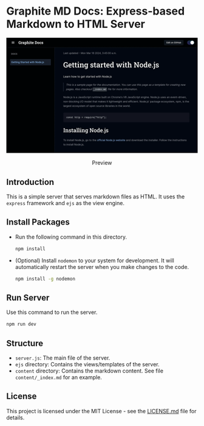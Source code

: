 # Graphite MD Docs: Express-based Markdown to HTML Server

![](press/doc_page.webp)

<center>Preview</center>

## Introduction

This is a simple server that serves markdown files as HTML. It uses the `express` framework and `ejs` as the view engine.

## Install Packages

-   Run the following command in this directory.

    ```bash
    npm install
    ```

-   (Optional) Install `nodemon` to your system for development. It will automatically restart the server when you make changes to the code.

    ```bash
    npm install -g nodemon
    ```

## Run Server

Use this command to run the server.

```bash
npm run dev
```

## Structure

-   `server.js`: The main file of the server.
-   `ejs` directory: Contains the views/templates of the server.
-   `content` directory: Contains the markdown content. See file `content/_index.md` for an example.

## License

This project is licensed under the MIT License - see the [LICENSE.md](LICENSE.md) file for details.

